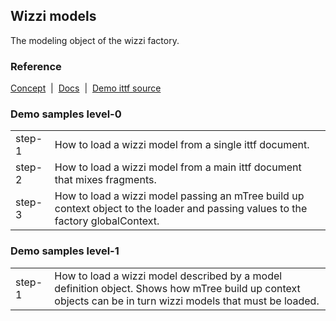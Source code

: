## Wizzi models
The modeling object of the wizzi factory.
### Reference

<p><a href="https://wizzifactory.github.io/concepts.html#concept-4">Concept</a>&nbsp; | &nbsp;<a href="https://wizzifactory.github.io/docs/models.html">Docs</a>&nbsp; | &nbsp;<a href="https://github.com/wizzifactory/wizzi/tree/master/packages/ittf-sources/v5/apps/wizzi-demo/src/ittf/examples/advanced/essentials/filesystem/models">Demo ittf source</a></p>

### Demo samples level-0

<table>
<tr>
<td>step-1</td>
<td>
How to load a wizzi model from a single ittf document.
</tr>
<tr>
<td>step-2</td>
<td>
How to load a wizzi model from a main ittf document that mixes fragments.
</tr>
<tr>
<td>step-3</td>
<td>
How to load a wizzi model passing an mTree build up context object to the loader and passing values to the factory globalContext.
</tr>
</table>

### Demo samples level-1

<table>
<tr>
<td>step-1</td>
<td>
How to load a wizzi model described by a model definition object. Shows how mTree build up context objects can be in turn wizzi models that must be loaded.
</tr>
</table>

